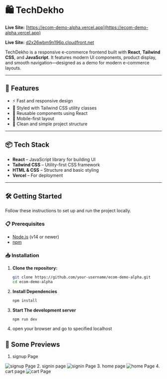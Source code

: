 # 🛍️ TechDekho

**Live Site:** [https://ecom-demo-alpha.vercel.app](https://ecom-demo-alpha.vercel.app)

**Live Site:** [d2x26wbm9n196p.cloudfront.net](d2x26wbm9n196p.cloudfront.net)

TechDekho is a responsive e-commerce frontend built with **React**, **Tailwind CSS**, and **JavaScript**. It features modern UI components, product display, and smooth navigation—designed as a demo for modern e-commerce layouts.

---

## 🚀 Features

- ⚡ Fast and responsive design
- 💅 Styled with Tailwind CSS utility classes
- 🔄 Reusable components using React
- 📱 Mobile-first layout
- 🔧 Clean and simple project structure

---

## 📦 Tech Stack

- **React** – JavaScript library for building UI
- **Tailwind CSS** – Utility-first CSS framework
- **HTML & CSS** – Structure and basic styling
- **Vercel** – For deployment

---

## 🛠️ Getting Started

Follow these instructions to set up and run the project locally.

### 📋 Prerequisites

- [Node.js](https://nodejs.org/) (v14 or newer)
- [npm](https://www.npmjs.com/) 

### 📥 Installation

1. **Clone the repository:**

   ```bash
   git clone https://github.com/your-username/ecom-demo-alpha.git
   cd ecom-demo-alpha
2. **Install Dependencies**
    ```bash
   npm install
3. **Start The development server**
    ```bash
    npm run dev
4. open your browser and go to specified localhost

## 📸 Some Previews

1. signup Page

![signup Page](/./Screenshots/signup.png)
2. signin page
![signin Page](./Screenshots/signin.png)
3. home page
![home Page](./Screenshots/home.png)
4. cart page
![cart Page](./Screenshots/cart.png)





